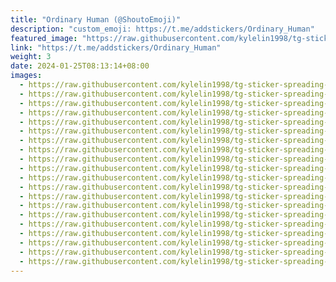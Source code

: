 ```yaml
---
title: "Ordinary Human (@ShoutoEmoji)"
description: "custom_emoji: https://t.me/addstickers/Ordinary_Human"
featured_image: "https://raw.githubusercontent.com/kylelin1998/tg-sticker-spreading-worldwide-images/main/img/4654dc69-47c8-43b3-98dd-8810bfe8cb8b.jpg"
link: "https://t.me/addstickers/Ordinary_Human"
weight: 3
date: 2024-01-25T08:13:14+08:00
images:
  - https://raw.githubusercontent.com/kylelin1998/tg-sticker-spreading-worldwide-images/main/img/4654dc69-47c8-43b3-98dd-8810bfe8cb8b.jpg
  - https://raw.githubusercontent.com/kylelin1998/tg-sticker-spreading-worldwide-images/main/img/72e33452-0f56-43a2-bb6a-890d71ee1099.jpg
  - https://raw.githubusercontent.com/kylelin1998/tg-sticker-spreading-worldwide-images/main/img/9c0e1c96-42d4-4eca-92ca-b53641ddddbc.jpg
  - https://raw.githubusercontent.com/kylelin1998/tg-sticker-spreading-worldwide-images/main/img/6deddd6a-94a1-44f4-bd04-45be5d6c4727.jpg
  - https://raw.githubusercontent.com/kylelin1998/tg-sticker-spreading-worldwide-images/main/img/3263dd90-c5df-4cc4-bcb9-a9c60d127459.jpg
  - https://raw.githubusercontent.com/kylelin1998/tg-sticker-spreading-worldwide-images/main/img/e1ce9cdf-38e7-4338-8274-39075c764972.jpg
  - https://raw.githubusercontent.com/kylelin1998/tg-sticker-spreading-worldwide-images/main/img/1abcf906-470a-4474-970e-5001ee396c17.jpg
  - https://raw.githubusercontent.com/kylelin1998/tg-sticker-spreading-worldwide-images/main/img/5437e3ca-d67f-47c6-a7fb-60ee87f7239b.jpg
  - https://raw.githubusercontent.com/kylelin1998/tg-sticker-spreading-worldwide-images/main/img/a73e4d0c-39cf-4a06-89d5-9f54b9bf888d.jpg
  - https://raw.githubusercontent.com/kylelin1998/tg-sticker-spreading-worldwide-images/main/img/35147e2f-de8c-4d34-9d5a-41f5c89498cd.jpg
  - https://raw.githubusercontent.com/kylelin1998/tg-sticker-spreading-worldwide-images/main/img/e204f3fa-bd03-4811-8b35-3ecb73fe7802.jpg
  - https://raw.githubusercontent.com/kylelin1998/tg-sticker-spreading-worldwide-images/main/img/375ebcea-9d7f-4886-9e03-4df95c62ff32.jpg
  - https://raw.githubusercontent.com/kylelin1998/tg-sticker-spreading-worldwide-images/main/img/14d26c14-dba6-45f9-8615-e95b80e5864f.jpg
  - https://raw.githubusercontent.com/kylelin1998/tg-sticker-spreading-worldwide-images/main/img/395e7e8d-f664-4626-b553-02a76dc4e1da.jpg
  - https://raw.githubusercontent.com/kylelin1998/tg-sticker-spreading-worldwide-images/main/img/3daf262d-15d9-4b1e-8ea2-ff7479eed83e.jpg
  - https://raw.githubusercontent.com/kylelin1998/tg-sticker-spreading-worldwide-images/main/img/625fc48f-5659-4a39-a07a-ad4d60aab9aa.jpg
  - https://raw.githubusercontent.com/kylelin1998/tg-sticker-spreading-worldwide-images/main/img/970418c1-8a07-453d-90c5-077c8df3a13f.jpg
  - https://raw.githubusercontent.com/kylelin1998/tg-sticker-spreading-worldwide-images/main/img/06728cbb-f5c0-42db-af29-3ff3349f0f49.jpg
  - https://raw.githubusercontent.com/kylelin1998/tg-sticker-spreading-worldwide-images/main/img/73ddc475-c434-4b7d-a593-f1c3c79085a6.jpg
  - https://raw.githubusercontent.com/kylelin1998/tg-sticker-spreading-worldwide-images/main/img/b5fc50fc-1aa4-4451-980f-3a91ef154c3c.jpg
---
```

